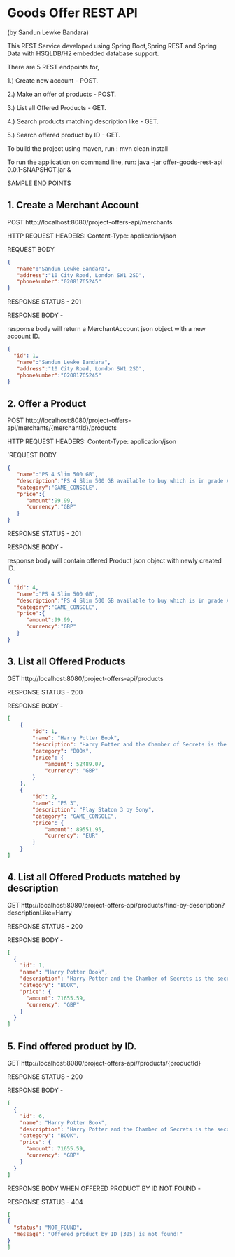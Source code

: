 # Goods Offer REST API
(by Sandun Lewke Bandara)

This REST Service developed using Spring Boot,Spring REST and Spring Data with HSQLDB/H2 embedded database support.

There are 5 REST endpoints for,

  1.) Create new account - POST.

  2.) Make an offer of products - POST.

  3.) List all Offered Products - GET. 

  4.) Search products matching description like - GET.

  5.) Search offered product by ID - GET.

To build the project using maven,
	run : mvn clean install

To run the application on command line,
	run: java -jar offer-goods-rest-api 0.0.1-SNAPSHOT.jar & 


SAMPLE END POINTS

## 1. Create a Merchant Account

POST http://localhost:8080/project-offers-api/merchants

HTTP REQUEST HEADERS: Content-Type: application/json

REQUEST BODY

```json
{
   "name":"Sandun Lewke Bandara",
   "address":"10 City Road, London SW1 2SD",
   "phoneNumber":"02081765245"
}
```
RESPONSE STATUS - 201

RESPONSE BODY -

response body will return a MerchantAccount json object with a new account ID.

```json
{
  "id": 1,
   "name":"Sandun Lewke Bandara",
   "address":"10 City Road, London SW1 2SD",
   "phoneNumber":"02081765245"
}
```
## 2. Offer a Product

POST http://localhost:8080/project-offers-api/merchants/{merchantId}/products

HTTP REQUEST HEADERS: Content-Type: application/json

`REQUEST BODY
```json
{
   "name":"PS 4 Slim 500 GB",
   "description":"PS 4 Slim 500 GB available to buy which is in grade A condition, used only 1 month",
   "category":"GAME_CONSOLE",
   "price":{
      "amount":99.99,
      "currency":"GBP"
   }
}
```
RESPONSE STATUS - 201

RESPONSE BODY -

response body will contain offered Product json object with newly created ID.
```json
{
  "id": 4,
   "name":"PS 4 Slim 500 GB",
   "description":"PS 4 Slim 500 GB available to buy which is in grade A condition, used only 1 month",
   "category":"GAME_CONSOLE",
   "price":{
      "amount":99.99,
      "currency":"GBP"
   }
}
```

## 3. List all Offered Products 

GET http://localhost:8080/project-offers-api/products

RESPONSE STATUS - 200

RESPONSE BODY -

```json
[
    {
        "id": 1,
        "name": "Harry Potter Book",
        "description": "Harry Potter and the Chamber of Secrets is the second novel in the Harry Potter series, written by J. K. Rowling.",
        "category": "BOOK",
        "price": {
            "amount": 52489.07,
            "currency": "GBP"
        }
    },
    {
        "id": 2,
        "name": "PS 3",
        "description": "Play Staton 3 by Sony",
        "category": "GAME_CONSOLE",
        "price": {
            "amount": 89551.95,
            "currency": "EUR"
        }
    }
]
```

## 4. List all Offered Products matched by description

GET http://localhost:8080/project-offers-api/products/find-by-description?descriptionLike=Harry

RESPONSE STATUS - 200

RESPONSE BODY -

```json
[
  {
    "id": 1,
    "name": "Harry Potter Book",
    "description": "Harry Potter and the Chamber of Secrets is the second novel in the Harry Potter series, written by J. K. Rowling.",
    "category": "BOOK",
    "price": {
      "amount": 71655.59,
      "currency": "GBP"
    }
  }
]
```

## 5. Find offered product by ID.

GET http://localhost:8080/project-offers-api//products/{productId}

RESPONSE STATUS - 200

RESPONSE BODY -

```json
[
  {
    "id": 6,
    "name": "Harry Potter Book",
    "description": "Harry Potter and the Chamber of Secrets is the second novel in the Harry Potter series, written by J. K. Rowling.",
    "category": "BOOK",
    "price": {
      "amount": 71655.59,
      "currency": "GBP"
    }
  }
]
```


RESPONSE BODY WHEN OFFERED PRODUCT BY ID NOT FOUND -

RESPONSE STATUS - 404
```json
[
{
  "status": "NOT_FOUND",
  "message": "Offered product by ID [305] is not found!"
}
]
```